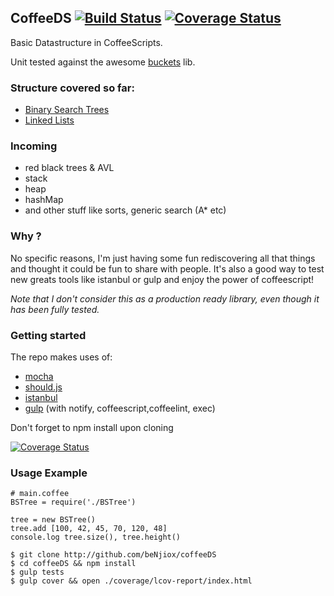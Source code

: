 ## CoffeeDS [![Build Status](https://travis-ci.org/beNjiox/coffeeDS.png?branch=master)](https://travis-ci.org/beNjiox/coffeeDS) [![Coverage Status](https://coveralls.io/repos/beNjiox/coffeeDS/badge.png?branch=master)](https://coveralls.io/r/beNjiox/coffeeDS?branch=master)

Basic Datastructure in CoffeeScripts.

Unit tested against the awesome [buckets](https://github.com/mauriciosantos/buckets/) lib.

### Structure covered so far:


* [Binary Search Trees](https://github.com/beNjiox/coffeeDS/wiki/Binary-Search-Tree-API)
* [Linked Lists](https://github.com/beNjiox/coffeeDS/wiki/LinkedList-api)

### Incoming


* red black trees & AVL
* stack
* heap
* hashMap
* and other stuff like sorts, generic search (A* etc)

### Why ?

No specific reasons, I'm just having some fun rediscovering all that things and thought it could be fun to share with people.
It's also a good way to test new greats tools like istanbul or gulp and enjoy the power of coffeescript! 

*Note that I don't consider this as a production ready library, even though it has been fully tested.*

### Getting started

The repo makes uses of:
* [mocha](https://github.com/visionmedia/mocha) 
* [should.js](https://github.com/visionmedia/should.js)
* [istanbul](https://github.com/gotwarlost/istanbul) 
* [gulp](https://github.com/gulpjs/gulp) (with notify, coffeescript,coffeelint, exec)

Don't forget to npm install upon cloning

[![Coverage Status](https://coveralls.io/repos/beNjiox/coffeeDS/badge.png?branch=master)](https://coveralls.io/r/beNjiox/coffeeDS?branch=master)

### Usage Example

```
# main.coffee
BSTree = require('./BSTree')

tree = new BSTree()
tree.add [100, 42, 45, 70, 120, 48]
console.log tree.size(), tree.height()
```

```
$ git clone http://github.com/beNjiox/coffeeDS
$ cd coffeeDS && npm install
$ gulp tests
$ gulp cover && open ./coverage/lcov-report/index.html
```

